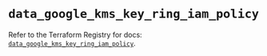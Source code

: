 # `data_google_kms_key_ring_iam_policy`

Refer to the Terraform Registry for docs: [`data_google_kms_key_ring_iam_policy`](https://registry.terraform.io/providers/hashicorp/google/5.16.0/docs/data-sources/kms_key_ring_iam_policy).
